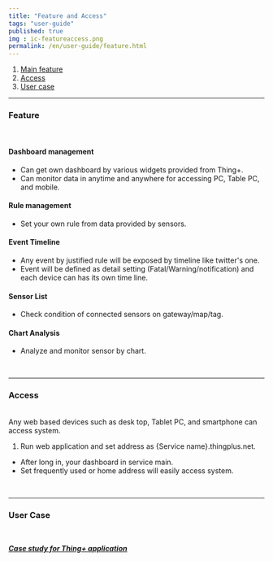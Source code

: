 ```yaml
---
title: "Feature and Access"
tags: "user-guide"
published: true
img : ic-featureaccess.png
permalink: /en/user-guide/feature.html 
---
```


1. [Main feature](#id-feature)
2. [Access](#id-anytime)
3. [User case](#id-usecase)

---
<div id='id-feature'></div>

### Feature
<br>

#### Dashboard management
* Can get own dashboard by various widgets provided from Thing+. 
* Can monitor data in anytime and anywhere for accessing PC, Table PC, and mobile.

<!---
* [Detail description]()
-->

#### Rule management
* Set your own rule from data provided by sensors. 

<!---
* [Detail description]()
-->

#### Event Timeline 
* Any event by justified rule will be exposed by timeline like twitter's one.
* Event will be defined as detail setting (Fatal/Warning/notification) and each device can has its own time line.  

<!---
* [Detail description]()
-->

#### Sensor List
* Check condition of connected sensors on gateway/map/tag.

<!---
* [Detail description]()
-->

#### Chart Analysis
* Analyze and monitor sensor by chart. 

<!---
* [Detail description]()
-->

<br>

---
<div id='id-anytime'></div>

### Access
<br>
Any web based devices such as desk top, Tablet PC, and smartphone can access system.

1. Run web application and set address as {Service name}.thingplus.net. 
* After long in, your dashboard in service main. 
* Set frequently used or home address will easily access system. 

<br>

---
<div id='id-usecase'></div>

### User Case
<br>

***[Case study for Thing+ application](https://thingplus.net/en/usecase-en/)*** 


<div class='scrolltop'>
    <div class='scroll icon'><i class="fa fa-arrow-circle-up"></i></div>
</div>
<!---
  * Other cases

#### Air ventilation in office 
1. preparation
  - Hardware

2. Register Hardware 

3. Make rule
* If high CO2 level, open the windows.  

#### Contorl
-->

<!---
1. Before you start
* Terminalogy
* Features
* Aceess
* User case
-->
